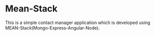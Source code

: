 # Mean-Stack

This is a simple contact manager application which is developed using MEAN-Stack(Mongo-Express-Angular-Node).
